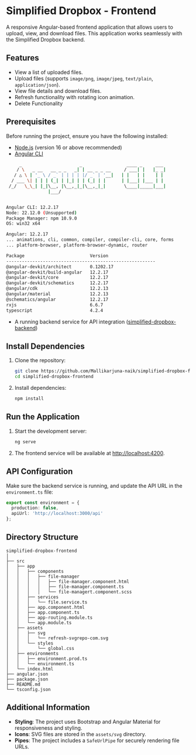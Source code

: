 # Simplified Dropbox - Frontend

A responsive Angular-based frontend application that allows users to upload, view, and download files. This application works seamlessly with the Simplified Dropbox backend.

## Features
- View a list of uploaded files.
- Upload files (supports `image/png`, `image/jpeg`, `text/plain`, `application/json`).
- View file details and download files.
- Refresh functionality with rotating icon animation.
- Delete Functionality

## Prerequisites
Before running the project, ensure you have the following installed:
- [Node.js](https://nodejs.org) (version 16 or above recommended)
- [Angular CLI](https://angular.io/cli)
```bash
     _                      _                 ____ _     ___
    / \   _ __   __ _ _   _| | __ _ _ __     / ___| |   |_ _|
   / △ \ | '_ \ / _` | | | | |/ _` | '__|   | |   | |    | |
  / ___ \| | | | (_| | |_| | | (_| | |      | |___| |___ | |
 /_/   \_\_| |_|\__, |\__,_|_|\__,_|_|       \____|_____|___|
                |___/


Angular CLI: 12.2.17
Node: 22.12.0 (Unsupported)
Package Manager: npm 10.9.0
OS: win32 x64

Angular: 12.2.17
... animations, cli, common, compiler, compiler-cli, core, forms
... platform-browser, platform-browser-dynamic, router

Package                         Version
---------------------------------------------------------
@angular-devkit/architect       0.1202.17
@angular-devkit/build-angular   12.2.17
@angular-devkit/core            12.2.17
@angular-devkit/schematics      12.2.17
@angular/cdk                    12.2.13
@angular/material               12.2.13
@schematics/angular             12.2.17
rxjs                            6.6.7
typescript                      4.2.4
```
- A running backend service for API integration ([simplified-dropbox-backend](https://github.com/Mallikarjuna-naik/dropbox-backend.git))

## Install Dependencies
1. Clone the repository:
   ```bash
   git clone https://github.com/Mallikarjuna-naik/simplified-dropbox-frontend.git
   cd simplified-dropbox-frontend
   ```

2. Install dependencies:
   ```bash
   npm install
   ```

## Run the Application
1. Start the development server:
   ```bash
   ng serve
   ```

2. The frontend service will be available at [http://localhost:4200](http://localhost:4200).

## API Configuration
Make sure the backend service is running, and update the API URL in the `environment.ts` file:
```typescript
export const environment = {
  production: false,
  apiUrl: 'http://localhost:3000/api'
};
```

## Directory Structure
```
simplified-dropbox-frontend
│
├── src
│   ├── app
│   │   ├── components
│   │   │   ├── file-manager
│   │   │   │   ├── file-manager.component.html
│   │   │   │   ├── file-manager.component.ts
│   │   │   │   └── file-managert.component.scss
│   │   ├── services
│   │   │   └── file.service.ts
│   │   ├── app.component.html
│   │   ├── app.component.ts
│   │   ├── app-routing.module.ts
│   │   └── app.module.ts
│   ├── assets
│   │   ├── svg
│   │   │   └── refresh-svgrepo-com.svg
│   │   └── styles
│   │       └── global.css
│   ├── environments
│   │   ├── environment.prod.ts
│   │   └── environment.ts
│   └── index.html
├── angular.json
├── package.json
├── README.md
└── tsconfig.json
```

## Additional Information
- **Styling**: The project uses Bootstrap and Angular Material for responsiveness and styling.
- **Icons**: SVG files are stored in the `assets/svg` directory.
- **Pipes**: The project includes a `SafeUrlPipe` for securely rendering file URLs.